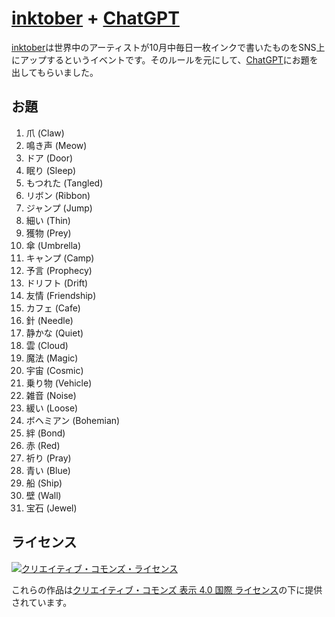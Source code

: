 # [inktober](https://inktober.com/) + [ChatGPT](https://openai.com/blog/chatgpt/)

[inktober](https://inktober.com/)は世界中のアーティストが10月中毎日一枚インクで書いたものをSNS上にアップするというイベントです。そのルールを元にして、[ChatGPT](https://openai.com/blog/chatgpt/)にお題を出してもらいました。

## お題

1. 爪 (Claw)
1. 鳴き声 (Meow)
1. ドア (Door)
1. 眠り (Sleep)
1. もつれた (Tangled)
1. リボン (Ribbon)
1. ジャンプ (Jump)
1. 細い (Thin)
1. 獲物 (Prey)
1. 傘 (Umbrella)
1. キャンプ (Camp)
1. 予言 (Prophecy)
1. ドリフト (Drift)
1. 友情 (Friendship)
1. カフェ (Cafe)
1. 針 (Needle)
1. 静かな (Quiet)
1. 雲 (Cloud)
1. 魔法 (Magic)
1. 宇宙 (Cosmic)
1. 乗り物 (Vehicle)
1. 雑音 (Noise)
1. 緩い (Loose)
1. ボヘミアン (Bohemian)
1. 絆 (Bond)
1. 赤 (Red)
1. 祈り (Pray)
1. 青い (Blue)
1. 船 (Ship)
1. 壁 (Wall)
1. 宝石 (Jewel)

## ライセンス

[![クリエイティブ・コモンズ・ライセンス](https://i.creativecommons.org/l/by/4.0/88x31.png)](http://creativecommons.org/licenses/by/4.0/)

これらの作品は[クリエイティブ・コモンズ 表示 4.0 国際 ライセンス](http://creativecommons.org/licenses/by/4.0/)の下に提供されています。
